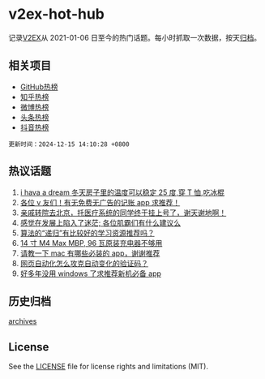 # v2ex-hot-hub

 记录[V2EX](https://www.v2ex.com/)从 2021-01-06 日至今的热门话题。每小时抓取一次数据，按天[归档](archives)。
 
 ## 相关项目

- [GitHub热榜](https://github.com/it985/github-hot-hub)
- [知乎热榜](https://github.com/it985/zhihu-hot-hub)
- [微博热榜](https://github.com/it985/weibo-hot-hub)
- [头条热榜](https://github.com/it985/toutiao-hot-hub)
- [抖音热榜](https://github.com/it985/douyin-hot-hub)


 `更新时间：2024-12-15 14:10:28 +0800`

## 热议话题

1. [i hava a dream 冬天房子里的温度可以稳定 25 度,穿 T 恤,吃冰棍](https://www.v2ex.com/t/1097551)
1. [各位 v 友们！有无免费无广告的记账 app 求推荐！](https://www.v2ex.com/t/1097531)
1. [亲戚转院去北京，托医疗系统的同学终于挂上号了，谢天谢地啊！](https://www.v2ex.com/t/1097641)
1. [感觉在发展上陷入了迷茫; 各位肌霸们有什么建议么](https://www.v2ex.com/t/1097508)
1. [算法的“递归”有比较好的学习资源推荐吗？](https://www.v2ex.com/t/1097577)
1. [14 寸 M4 Max MBP, 96 瓦原装充电器不够用](https://www.v2ex.com/t/1097506)
1. [请教一下 mac 有哪些必装的 app，谢谢推荐](https://www.v2ex.com/t/1097598)
1. [网页自动化怎么攻克自动变化的验证码？](https://www.v2ex.com/t/1097616)
1. [好多年没用 windows 了求推荐新机必备 app](https://www.v2ex.com/t/1097584)

## 历史归档

[archives](archives)

## License

See the [LICENSE](LICENSE) file for license rights and limitations (MIT).
